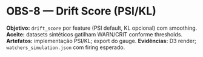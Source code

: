 # OBS-8 — Drift Score (PSI/KL)
**Objetivo:** `drift_score` por feature (PSI default, KL opcional) com smoothing.
**Aceite:** datasets sintéticos gatilham WARN/CRIT conforme thresholds.
**Artefatos:** implementação PSI/KL; export do gauge.
**Evidências:** D3 render; `watchers_simulation.json` com firing esperado.
